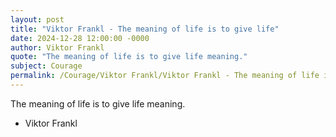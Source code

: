 ```yaml
---
layout: post
title: "Viktor Frankl - The meaning of life is to give life"
date: 2024-12-28 12:00:00 -0000
author: Viktor Frankl
quote: "The meaning of life is to give life meaning."
subject: Courage
permalink: /Courage/Viktor Frankl/Viktor Frankl - The meaning of life is to give life
---
```


The meaning of life is to give life meaning.

- Viktor Frankl
